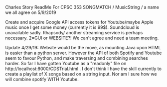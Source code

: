 Charles Story ReadMe
For CPSC 353 SONGMATCH / MusicString / a name we all agree on
5/9/2019

Create and acquire Google API access tokens for Youtube/maybe Apple music once I get some money (currently it is 99$). Soundcloud
is unavailable sadly. Rhapsody/ another streaming service is perhaps necessary.
2=GUI or WEBSITE?! We can't agree and need a team meeting.

Update 4/29/19:
Website would be the move, as mounting Java upon HTML is easier than a python server. However the API of both Spotify and Youtube seem to favour Python, and make traversing and combining searches harder. 
So far I have gotten Youtube as a "readonly" file on http://localhost:8000/CDSTrial.html . I don't think I have the skill currently to create a playlist of X songs based on a string input. Nor am I sure how we will combine spotify WITH Youtube.
